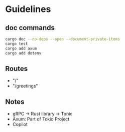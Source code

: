 # Guidelines

## doc commands

```sh
cargo doc --no-deps --open --document-private-items
cargo test
cargo add axum
cargo add dotenv
```

## Routes

- "/"
- "/greetings"

## Notes

- gRPC -> Rust library -> Tonic
- Axum: Part of Tokio Project
- Copilot
